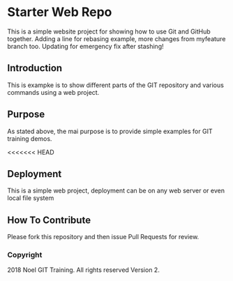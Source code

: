 # Starter Web Repo

This is a simple website project for
showing how to use Git and GitHub together.
Adding a line for rebasing example,
more changes from myfeature branch too.
Updating for emergency fix after stashing!

## Introduction

This is exampke is to show different parts
of the GIT repository and various commands
using a web project.

## Purpose

As stated above, the mai purpose is to
provide simple examples for GIT training
demos.

<<<<<<< HEAD
## Deployment

This is a simple web project, deployment
can be on any web server or even local
file system

## How To Contribute

Please fork this repository and then issue Pull Requests
for review.

### Copyright

2018 Noel GIT Training. All rights reserved Version 2.
